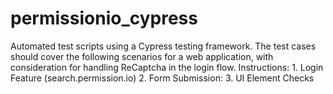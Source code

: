 # permissionio_cypress
Automated test scripts using a Cypress testing framework. The test cases should cover the following scenarios for a web application, with  consideration for handling ReCaptcha in the login flow.  Instructions:  1. Login Feature (search.permission.io)  2. Form Submission: 3. UI Element Checks
